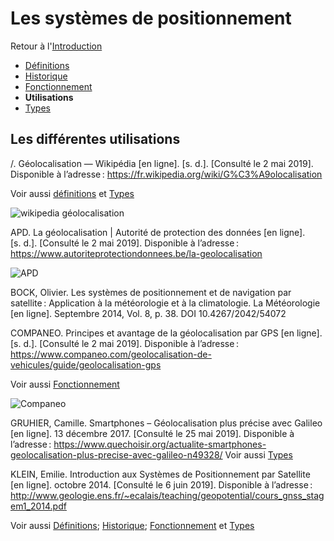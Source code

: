 # Les systèmes de positionnement 

Retour à l'[Introduction](Introduction.md)
- [Définitions](Définitions.md)
- [Historique](Historique.md) 
- [Fonctionnement](Fonctionnement.md)
- **Utilisations**
- [Types](Types.md) 

## Les différentes utilisations

/. Géolocalisation — Wikipédia [en ligne]. [s. d.]. [Consulté le 2 mai 2019]. Disponible à l’adresse : https://fr.wikipedia.org/wiki/G%C3%A9olocalisation

Voir aussi [définitions](Définitions.md) et [Types](Types.md)

![wikipedia géolocalisation](https://user-images.githubusercontent.com/50196976/59144509-6b24e780-89d9-11e9-8687-a6fd21bd7632.PNG)

APD. La géolocalisation | Autorité de protection des données [en ligne]. [s. d.]. [Consulté le 2 mai 2019]. Disponible à l’adresse : https://www.autoriteprotectiondonnees.be/la-geolocalisation

![APD](https://user-images.githubusercontent.com/50196976/59144507-67916080-89d9-11e9-8492-db8fd0e84dbe.PNG)

BOCK, Olivier. Les systèmes de positionnement et de navigation par satellite : Application à la météorologie et à la climatologie. La Météorologie [en ligne]. Septembre 2014, Vol. 8, p. 38. DOI 10.4267/2042/54072


COMPANEO. Principes et avantage de la géolocalisation par GPS [en ligne]. [s. d.]. [Consulté le 2 mai 2019]. Disponible à l’adresse : https://www.companeo.com/geolocalisation-de-vehicules/guide/geolocalisation-gps

Voir aussi [Fonctionnement](Fonctionnement.md)

![Companeo](https://user-images.githubusercontent.com/50196976/59144508-695b2400-89d9-11e9-919e-8efde8d5d280.PNG)

GRUHIER, Camille. Smartphones – Géolocalisation plus précise avec Galileo [en ligne]. 13 décembre 2017. [Consulté le 25 mai 2019]. Disponible à l’adresse : https://www.quechoisir.org/actualite-smartphones-geolocalisation-plus-precise-avec-galileo-n49328/
Voir aussi [Types](Types.md)

KLEIN, Emilie. Introduction aux Systèmes de Positionnement par Satellite [en ligne]. octobre 2014. [Consulté le 6 juin 2019]. Disponible à l’adresse : http://www.geologie.ens.fr/~ecalais/teaching/geopotential/cours_gnss_stagem1_2014.pdf

Voir aussi [Définitions](Définitions.md); [Historique](Historique.md); [Fonctionnement](Fonctionnement.md) et [Types](Types.md)
